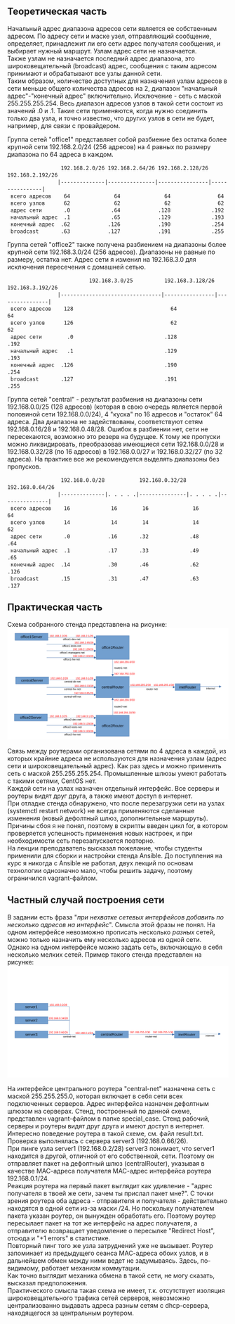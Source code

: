 ## Теоретическая часть ##

Начальный адрес диапазона адресов сети является ее собственным адресом. По адресу сети и маске узел, отправляющий сообщение, определяет, принадлежит ли его сети адрес получателя сообщения, и выбирает нужный маршрут. Узлам адрес сети не назначается.  
Также узлам не назначается последний адрес диапазона, это широковещательный (broadcast) адрес, сообщения с таким адресом принимают и обрабатывают все узлы данной сети.  
Таким образом, количество доступных для назначения узлам адресов в сети меньше общего количества адресов на 2, диапазон "начальный адрес"-"конечный адрес" включительно. Исключение - сеть с маской 255.255.255.254. Весь диапазон адресов узлов в такой сети состоит из значений .0 и .1. Такие сети применяются, когда нужно соединить только два узла, и точно известно, что других узлов в сети не будет, например, для связи с провайдером.  

Группа сетей "office1" представляет собой разбиение без остатка более крупной сети 192.168.2.0/24 (256 адресов) на 4 равных по размеру диапазона по 64 адреса в каждом.  
```
                 192.168.2.0/26 192.168.2.64/26 192.168.2.128/26 192.168.2.192/26
                |--------------|---------------|----------------|----------------|
 всего адресов    64              64              64               64
 всего узлов      62              62              62               62
 адрес сети       .0             .64            .128             .192
 начальный адрес  .1             .65            .129             .193
 конечный адрес  .62            .126            .190             .254
 broadcast       .63            .127            .191             .255
```
Группа сетей "office2" также получена разбиением на диапазоны более крупной сети 192.168.3.0/24 (256 адресов). Диапазоны не равные по размеру, остатка нет. Адрес сети я изменил на 192.168.3.0 для исключения пересечения с домашней сетью.  
```
                          192.168.3.0/25          192.168.3.128/26 192.168.3.192/26
                |--------------------------------|----------------|----------------|
 всего адресов    128                               64               64
 всего узлов      126                               62               62
 адрес сети        .0                             .128             .192
 начальный адрес   .1                             .129             .193
 конечный адрес  .126                             .190             .254
 broadcast       .127                             .191             .255
```
Группа сетей "central" - результат разбиения на диапазоны сети 192.168.0.0/25 (128 адресов) (которая в свою очередь является первой половиной сети 192.168.0.0/24), 4 "куска" по 16 адресов и "остаток" 64 адреса. Два диапазона не задействованы, соответствуют сетям 192.168.0.16/28 и 192.168.0.48/28. Ошибок в разбиении нет, сети не пересекаются, возможно это резерв на будущее. К тому же пропуски можно ликвидировать, преобразовав имеющиеся сети 192.168.0.0/28 и 192.168.0.32/28 (по 16 адресов) в 192.168.0.0/27 и 192.168.0.32/27 (по 32 адреса). На практике все же рекомендуется выделять диапазоны без пропусков.  
```
                 192.168.0.0/28           192.168.0.32/28           192.168.0.64/26
                |--------------|. . . . .|---------------|. . . . .|---------------|
 всего адресов    16             16        16              16         64
 всего узлов      14             14        14              14         62
 адрес сети       .0            .16       .32             .48        .64
 начальный адрес  .1            .17       .33             .49        .65
 конечный адрес  .14            .30       .46             .62       .126
 broadcast       .15            .31       .47             .63       .127
```

## Практическая часть ##

Схема собранного стенда представлена на рисунке:  
![Network](./img/Network.svg)

Связь между роутерами организована сетями по 4 адреса в каждой, из которых крайние адреса не используются для назначения узлам (адрес сети и широковещательный адрес). Как раз здесь и можно применить сеть с маской 255.255.255.254. Промышленные шлюзы умеют работать с такими сетями, CentOS нет.  
Каждой сети на узлах назначен отдельный интерфейс. Все серверы и роутеры видят друг друга, а также имеют доступ в интернет.  
При отладке стенда обнаружено, что после перезагрузки сети на узлах (systemctl restart network) не всегда применяются сделанные изменения (новый дефолтный шлюз, дополнительные маршруты). Причины сбоя я не понял, поэтому в скрипты введен цикл for, в котором проверяется успешность применения новых настроек, и при необходимости сеть перезапускается повторно.  
На лекции преподаватель высказал пожелание, чтобы студенты применили для сборки и настройки стенда Ansible. До поступления на курс я никогда с Ansible не работал, двух лекций по основам технологии однозначно мало, чтобы решить задачу, поэтому ограничился vagrant-файлом.  


## Частный случай построения сети ##

В задании есть фраза "_при нехватке сетевых интерфейсов добавить по несколько адресов на интерфейс_". Смысла этой фразы не понял. На одном интерфейсе невозможно прописать несколько _разных_ сетей, можно только назначить ему несколько адресов из одной сети.  
Однако на одном интерфейсе можно задать сеть, включающую в себя несколько мелких сетей. Пример такого стенда представлен на рисунке:  
![Network2](./img/Network2.svg)

На интерфейсе центрального роутера "central-net" назначена сеть с маской 255.255.255.0, которая включает в себя сети всех подключенных серверов. Адрес интерфейса назначен дефолтным шлюзом на серверах. Стенд, построенный по данной схеме, представлен vagrant-файлом в папке special_case. Стенд рабочий, серверы и роутеры видят друг друга и имеют доступ в интернет.  
Интересно поведение роутера в такой схеме, см. файл result.txt. Проверка выполнялась с сервера server3 (192.168.0.66/26).  
При пинге узла server1 (192.168.0.2/28) server3 понимает, что server1 находится в другой, отличной от его собственной, сети. Поэтому он отправляет пакет на дефолтный шлюз (centralRouter), указывая в качестве МАС-адреса получателя МАС-адрес интерфейса роутера 192.168.0.1/24.  
Реакция роутера на первый пакет выглядит как удивление - "адрес получателя в твоей же сети, зачем ты прислал пакет мне?". С точки зрения роутера оба адреса - отправителя и получателя - действительно находятся в одной сети из-за маски /24. Но поскольку получателем пакета указан роутер, он вынужден обработать его. Поэтому роутер пересылает пакет на тот же интерфейс на адрес получателя, а отправителю возвращает уведомление о пересылке "Redirect Host", отсюда и "+1 errors" в статистике.  
Повторный пинг того же узла затруднений уже не вызывает. Роутер запоминает из предыдущего сеанса МАС-адреса обоих узлов, и в дальнейшем обмен между ними ведет не задумываясь. Здесь, по-видимому, работает механизм коммутации.  
Как точно выглядит механика обмена в такой сети, не могу сказать, высказал предположения.  
Практического смысла такая схема не имеет, т.к. отсутствует изоляция широковещательного трафика сетей серверов, невозможно централизованно выдавать адреса разным сетям с dhcp-сервера, находящегося за центральным роутером.

